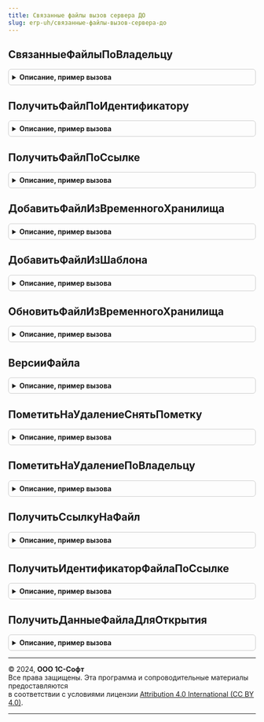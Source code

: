 ```yaml
---
title: Связанные файлы вызов сервера ДО
slug: erp-uh/связанные-файлы-вызов-сервера-до
---
```



## СвязанныеФайлыПоВладельцу
<details style="margin: 1em 0; padding: 0.5em; border: 1px solid #ccc; border-radius: 6px;">

<summary style="font-weight: bold; cursor: pointer;">Описание, пример вызова</summary>

```bsl

// Возвращает массив структур, описывающих файлы владельца независимо от места хранения
//
// Параметры:
//   Владелец - ЛюбаяСсылка - объект-владелец связанных файлов
//   ДокументID - идентификатор связанного объекта ДО (если не передан, будет определен автоматически)
//   ДокументТип - тип связанного объекта ДО (если не передан, будет определен автоматически)
//   ВключатьПомеченныеНаУдаление - Булево - Истина, если требуется получить и помеченные на удаление.
//
// Возвращаемое значение:
//   Массив - структуры, описывающие реквизиты связанных файлов
//
Функция СвязанныеФайлыПоВладельцу(Владелец, ДокументID = "", ДокументТип = "", Экспорт
```

Пример вызова
```bsl
Результат = СвязанныеФайлыВызовСервераДО.СвязанныеФайлыПоВладельцу(Владелец, ДокументID, ДокументТип, );
```
</details>

## ПолучитьФайлПоИдентификатору
<details style="margin: 1em 0; padding: 0.5em; border: 1px solid #ccc; border-radius: 6px;">

<summary style="font-weight: bold; cursor: pointer;">Описание, пример вызова</summary>

```bsl

// Возвращает структуру, описывающую файл, найденный по идентификатору 1С:Документооборот.
//
// Параметры:
//   ИдентификаторФайла - идентификатор связанного объекта ДО.
//
// Возвращаемое значение:
//  Структура, описывающая реквизиты найденного файла, если файл найден.
//		Описание полей см. СвязанныеФайлыВызовСервера.ПолучитьШаблонОписанияФайла().
//	Неопределено, если файл не найден.
//
Функция ПолучитьФайлПоИдентификатору(ИдентификаторФайла) Экспорт
```

Пример вызова
```bsl
Результат = СвязанныеФайлыВызовСервераДО.ПолучитьФайлПоИдентификатору(ИдентификаторФайла) 
```
</details>

## ПолучитьФайлПоСсылке
<details style="margin: 1em 0; padding: 0.5em; border: 1px solid #ccc; border-radius: 6px;">

<summary style="font-weight: bold; cursor: pointer;">Описание, пример вызова</summary>

```bsl

// Возвращает структуру, описывающую файл, найденный по ссылке.
// Аналогична функции ПолучитьФайлПоИдентификатору.
//
Функция ПолучитьФайлПоСсылке(СсылкаНаФайл) Экспорт
```

Пример вызова
```bsl
Результат = СвязанныеФайлыВызовСервераДО.ПолучитьФайлПоСсылке(СсылкаНаФайл) 
```
</details>

## ДобавитьФайлИзВременногоХранилища
<details style="margin: 1em 0; padding: 0.5em; border: 1px solid #ccc; border-radius: 6px;">

<summary style="font-weight: bold; cursor: pointer;">Описание, пример вызова</summary>

```bsl

// Возвращает файл, добавленный владельцу из временного хранилища и помещенный в ДО.
// Может приводить к автоматическому созданию связанного объекта.
//
// Параметры:
//   Владелец - ЛюбаяСсылка - объект-владелец связанных файлов
//   АдресВременногоХранилищаФайла - Строка - адрес временного хранилища, где размещен файл
//   Имя - Строка - имя помещаемого файла
//   Расширение - Строка - расширение помещаемого файла
//   Размер - Число - размер помещаемого файла
//   ВремяИзменения - Дата - дата и время файла на диске
//   ВремяИзмененияУниверсальное - Дата - дата и время UTC файла на диске
//   ДокументID - идентификатор связанного объекта ДО (если не передан, будет определен автоматически)
//   ДокументТип - тип связанного объекта ДО (если не передан, будет определен автоматически)
//
// Возвращаемое значение:
//   Строка - идентификатор файла ДО.
//
Функция ДобавитьФайлИзВременногоХранилища(Владелец, АдресВременногоХранилищаФайла, Имя, Расширение, Размер, Экспорт
```

Пример вызова
```bsl
Результат = СвязанныеФайлыВызовСервераДО.ДобавитьФайлИзВременногоХранилища(Владелец, АдресВременногоХранилищаФайла, Имя, Расширение, Размер, );
```
</details>

## ДобавитьФайлИзШаблона
<details style="margin: 1em 0; padding: 0.5em; border: 1px solid #ccc; border-radius: 6px;">

<summary style="font-weight: bold; cursor: pointer;">Описание, пример вызова</summary>

```bsl

// Возвращает файл, добавленный владельцу копированием шаблона и помещенный в ДО.
// Может приводить к автоматическому созданию связанного объекта.
//
// Параметры:
//   Владелец - ЛюбаяСсылка - объект-владелец связанных файлов или папка при хранении в этой ИБ
//   Шаблон - СправочникСсылка.Файлы - шаблон для копирования
//   ДокументID - идентификатор связанного объекта ДО (если не передан, будет определен автоматически)
//   ДокументТип - тип связанного объекта ДО (если не передан, будет определен автоматически)
//
// Возвращаемое значение:
//   Строка - идентификатор файла ДО.
//
Функция ДобавитьФайлИзШаблона(Владелец, Шаблон, ДокументID = "", ДокументТип = "") Экспорт
```

Пример вызова
```bsl
Результат = СвязанныеФайлыВызовСервераДО.ДобавитьФайлИзШаблона(Владелец, Шаблон, ДокументID, ДокументТип);
```
</details>

## ОбновитьФайлИзВременногоХранилища
<details style="margin: 1em 0; padding: 0.5em; border: 1px solid #ccc; border-radius: 6px;">

<summary style="font-weight: bold; cursor: pointer;">Описание, пример вызова</summary>

```bsl

// Обновить файл, добавленный владельцу из временного хранилища и помещенный в ДО.
// Может приводить к автоматическому созданию связанного объекта.
//
// Параметры:
//   Владелец - ЛюбаяСсылка - объект-владелец связанных файлов
//   АдресВременногоХранилищаФайла - Строка - адрес временного хранилища, где размещен файл
//   Имя - Строка - имя помещаемого файла
//   Расширение - Строка - расширение помещаемого файла
//   Размер - Число - размер помещаемого файла
//   ВремяИзменения - Дата - дата и время файла на диске
//   ВремяИзмененияУниверсальное - Дата - дата и время UTC файла на диске
//   ДокументID - идентификатор связанного объекта ДО (если не передан, будет определен автоматически)
//   ДокументТип - тип связанного объекта ДО (если не передан, будет определен автоматически)
//
// Возвращаемое значение:
//   Булево - Истина, если файл обновлен успешно.
//
Функция ОбновитьФайлИзВременногоХранилища(ИдентификаторФайла, Владелец, Экспорт
```

Пример вызова
```bsl
Результат = СвязанныеФайлыВызовСервераДО.ОбновитьФайлИзВременногоХранилища(ИдентификаторФайла, Владелец, );
```
</details>

## ВерсииФайла
<details style="margin: 1em 0; padding: 0.5em; border: 1px solid #ccc; border-radius: 6px;">

<summary style="font-weight: bold; cursor: pointer;">Описание, пример вызова</summary>

```bsl

// Возвращает массив структур, описывающих версии файла.
//
// Параметры:
//   ИдентификаторФайла - Строка - идентификатор файла в ДО
//   ВключатьПомеченныеНаУдаление - Булево - Истина, если требуется
//		получить и помеченные на удаление.
//
// Возвращаемое значение:
//   Массив - структуры, описывающие реквизиты версий файла
//
Функция ВерсииФайла(ИдентификаторФайла, ВключатьПомеченныеНаУдаление = Ложь) Экспорт
```

Пример вызова
```bsl
Результат = СвязанныеФайлыВызовСервераДО.ВерсииФайла(ИдентификаторФайла, ВключатьПомеченныеНаУдаление);
```
</details>

## ПометитьНаУдалениеСнятьПометку
<details style="margin: 1em 0; padding: 0.5em; border: 1px solid #ccc; border-radius: 6px;">

<summary style="font-weight: bold; cursor: pointer;">Описание, пример вызова</summary>

```bsl

// Помечает на удаление или снимает пометку с указанного файла.
//
// Параметры:
//   ИдентификаторФайла - Строка - идентификатор файла в ДО.
//
Процедура ПометитьНаУдалениеСнятьПометку(ИдентификаторФайла) Экспорт
```

Пример вызова
```bsl
СвязанныеФайлыВызовСервераДО.ПометитьНаУдалениеСнятьПометку(ИдентификаторФайла) 
```
</details>

## ПометитьНаУдалениеПоВладельцу
<details style="margin: 1em 0; padding: 0.5em; border: 1px solid #ccc; border-radius: 6px;">

<summary style="font-weight: bold; cursor: pointer;">Описание, пример вызова</summary>

```bsl

// Изменить пометку на удаление для файлов принадлежащих Владелец
//
// Параметры:
//	ПометкаНаУдаление - Булево, Истина - установить, Ложь - снять пометку на удаление.
//	Владелец - ЛюбаяСсылка - объект-владелец связанных файлов.
//	ДокументID - идентификатор связанного объекта ДО (если не передан, будет определен автоматически).
//	ДокументТип - тип связанного объекта ДО (если не передан, будет определен автоматически).
//
Процедура ПометитьНаУдалениеПоВладельцу(ПометкаНаУдаление, Владелец, ДокументID = "", ДокументТип = "") Экспорт
```

Пример вызова
```bsl
СвязанныеФайлыВызовСервераДО.ПометитьНаУдалениеПоВладельцу(ПометкаНаУдаление, Владелец, ДокументID, ДокументТип);
```
</details>

## ПолучитьСсылкуНаФайл
<details style="margin: 1em 0; padding: 0.5em; border: 1px solid #ccc; border-radius: 6px;">

<summary style="font-weight: bold; cursor: pointer;">Описание, пример вызова</summary>

```bsl

// Получить ссылку на файл по его идентификатору. Возвращает переданный идентификатор.
// Необходима для унифицированной обработки идентификатора файла, с целью последующей передачи в другие функции.
// В рамках данного модуля можно не использовать.
//
// Параметры:
//   ИдентификаторФайла - Строка - идентификатор файла в ДО.
//
// Возвращает:
//	Строка, возвращает переданный идентификатор файла.
//
Функция ПолучитьСсылкуНаФайл(ИдентификаторФайла) Экспорт
```

Пример вызова
```bsl
Результат = СвязанныеФайлыВызовСервераДО.ПолучитьСсылкуНаФайл(ИдентификаторФайла) 
```
</details>

## ПолучитьИдентификаторФайлаПоСсылке
<details style="margin: 1em 0; padding: 0.5em; border: 1px solid #ccc; border-radius: 6px;">

<summary style="font-weight: bold; cursor: pointer;">Описание, пример вызова</summary>

```bsl

// Получить идентификатор файла в 1С:Документооборот.
// Вспомогательная функция для унификации идентификатора файла.
//
// Параметры:
//	СсылкаНаФайл - Строка - обобщенная ссылка на файл, помещеенный в базу.
//
// Возвращает:
//	Строка - идентификатор в 1С:Документооборот.
//
Функция ПолучитьИдентификаторФайлаПоСсылке(СсылкаНаФайл) Экспорт
```

Пример вызова
```bsl
Результат = СвязанныеФайлыВызовСервераДО.ПолучитьИдентификаторФайлаПоСсылке(СсылкаНаФайл) 
```
</details>

## ПолучитьДанныеФайлаДляОткрытия
<details style="margin: 1em 0; padding: 0.5em; border: 1px solid #ccc; border-radius: 6px;">

<summary style="font-weight: bold; cursor: pointer;">Описание, пример вызова</summary>

```bsl

// Получить данные для открытия функцией СвязанныеФайлыКлиент.ОткрытьФайлДляПросмотра(ДанныеФайла)
//
Функция ПолучитьДанныеФайлаДляОткрытия(ИдентификаторФайла, УникальныйИдентификаторФормы) Экспорт
```

Пример вызова
```bsl
Результат = СвязанныеФайлыВызовСервераДО.ПолучитьДанныеФайлаДляОткрытия(ИдентификаторФайла, УникальныйИдентификаторФормы) 
```
</details>

---

© 2024, **ООО 1С-Софт**  
Все права защищены. Эта программа и сопроводительные материалы предоставляются  
в соответствии с условиями лицензии [Attribution 4.0 International (CC BY 4.0)](https://creativecommons.org/licenses/by/4.0/legalcode).

---
